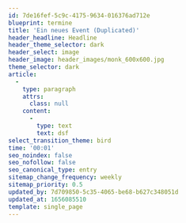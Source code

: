 ```yaml
---
id: 7de16fef-5c9c-4175-9634-016376ad712e
blueprint: termine
title: 'Ein neues Event (Duplicated)'
header_headline: Headline
header_theme_selector: dark
header_select: image
header_image: header_images/monk_600x600.jpg
theme_selector: dark
article:
  -
    type: paragraph
    attrs:
      class: null
    content:
      -
        type: text
        text: dsf
select_transition_theme: bird
time: '00:01'
seo_noindex: false
seo_nofollow: false
seo_canonical_type: entry
sitemap_change_frequency: weekly
sitemap_priority: 0.5
updated_by: 7d709850-5c35-4065-be68-b627c348051d
updated_at: 1656085510
template: single_page
---
```

